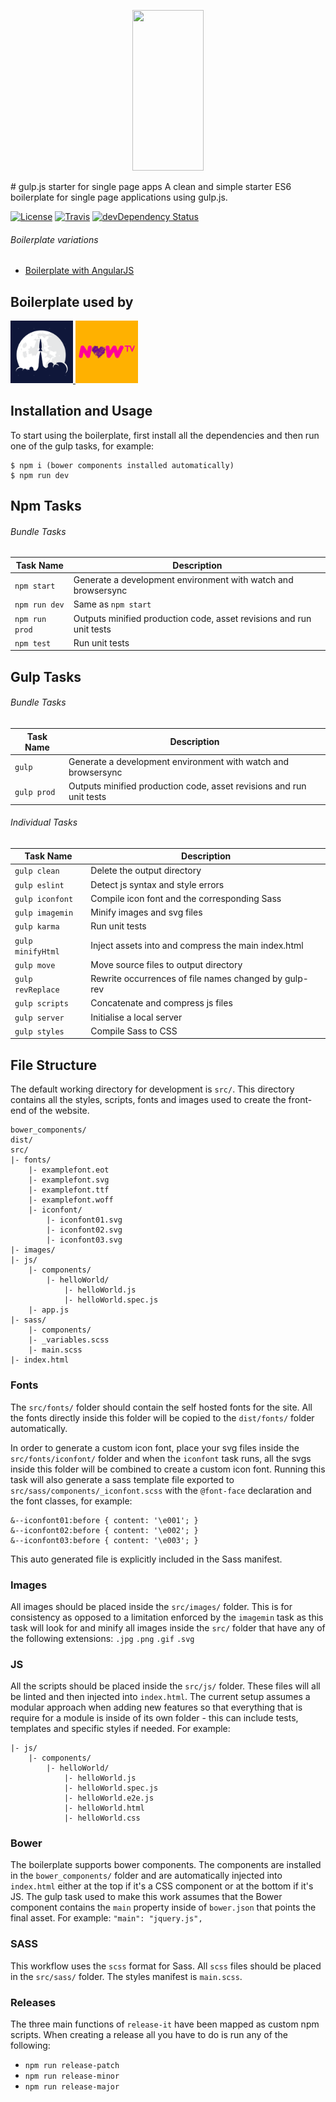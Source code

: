 <p align="center">
  <a href="http://gulpjs.com">
    <img height="257" width="114" src="https://raw.githubusercontent.com/gulpjs/artwork/master/gulp-2x.png">
  </a>
</p>
# gulp.js starter for single page apps
A clean and simple starter ES6 boilerplate for single page applications using gulp.js.

[![License](https://img.shields.io/github/license/mashape/apistatus.svg)](https://github.com/antonsamper/gulp-boilerplate/blob/master/LICENSE)
[![Travis](https://img.shields.io/travis/rust-lang/rust/master.svg)](https://travis-ci.org/antonsamper/gulp-boilerplate)
[![devDependency Status](https://david-dm.org/antonsamper/gulp-boilerplate/dev-status.svg)](https://david-dm.org/antonsamper/gulp-boilerplate#info=devDependencies)

###### Boilerplate variations
- [Boilerplate with AngularJS](https://github.com/antonsamper/gulp-boilerplate-with-angular)


## Boilerplate used by
<p>
  <a href="http://signagerocket.com/">
    <img height="100" width="100" src="https://raw.githubusercontent.com/antonsamper/gulp-boilerplate/master/src/images/logo-signagerocket.png">
  </a>
  <a href="http://www.nowtv.com/">
    <img height="100" width="100" src="https://raw.githubusercontent.com/antonsamper/gulp-boilerplate/master/src/images/logo-nowtv.png">
  </a>
</p>

## Installation and Usage
To start using the boilerplate, first install all the dependencies and then run one of the gulp tasks, for example:

 ```
 $ npm i (bower components installed automatically)
 $ npm run dev
 ```

## Npm Tasks

###### Bundle Tasks

Task Name         | Description
----------------- | ---------------------------------------------------------------------
`npm start`       | Generate a development environment with watch and browsersync
`npm run dev`     | Same as `npm start`
`npm run prod`    | Outputs minified production code, asset revisions and run unit tests
`npm test`        | Run unit tests

## Gulp Tasks

###### Bundle Tasks

Task Name         | Description
----------------- | ---------------------------------------------------------------------
`gulp`            | Generate a development environment with watch and browsersync
`gulp prod`       | Outputs minified production code, asset revisions and run unit tests

###### Individual Tasks

Task Name         | Description
----------------- | ----------------------------------------------------
`gulp clean`      | Delete the output directory
`gulp eslint`     | Detect js syntax and style errors
`gulp iconfont`   | Compile icon font and the corresponding Sass
`gulp imagemin`   | Minify images and svg files
`gulp karma`      | Run unit tests
`gulp minifyHtml` | Inject assets into and compress the main index.html
`gulp move`       | Move source files to output directory
`gulp revReplace` | Rewrite occurrences of file names changed by gulp-rev
`gulp scripts`    | Concatenate and compress js files
`gulp server`     | Initialise a local server
`gulp styles`     | Compile Sass to CSS


## File Structure
The default working directory for development is `src/`. This directory contains all the styles, scripts, fonts and images used to create the front-end of the website.

```
bower_components/
dist/
src/
|- fonts/
	|- examplefont.eot
	|- examplefont.svg
	|- examplefont.ttf
	|- examplefont.woff
	|- iconfont/
		|- iconfont01.svg
		|- iconfont02.svg
		|- iconfont03.svg
|- images/ 
|- js/
	|- components/
		|- helloWorld/
			|- helloWorld.js
			|- helloWorld.spec.js
	|- app.js
|- sass/
	|- components/
	|- _variables.scss
	|- main.scss
|- index.html 
```

### Fonts
The `src/fonts/` folder should contain the self hosted fonts for the site. All the fonts directly inside this folder will be copied to the `dist/fonts/` folder automatically.

In order to generate a custom icon font, place your svg files inside the `src/fonts/iconfont/` folder and when the `iconfont` task runs, all the svgs inside this folder will be combined to create a custom icon font. Running this task will also generate a sass template file exported to `src/sass/components/_iconfont.scss` with the `@font-face` declaration and the font classes, for example:

```
&--iconfont01:before { content: '\e001'; }
&--iconfont02:before { content: '\e002'; }
&--iconfont03:before { content: '\e003'; }
```
This auto generated file is explicitly included in the Sass manifest.

### Images
All images should be placed inside the `src/images/` folder. This is for consistency as opposed to a limitation enforced by the `imagemin` task as this task will look for and minify all images inside the `src/` folder that have any of the following extensions: `.jpg` `.png` `.gif` `.svg`

### JS
All the scripts should be placed inside the `src/js/` folder. These files will all be linted and then injected into `index.html`. The current setup assumes a modular approach when adding new features so that everything that is require for a module is inside of its own folder - this can include tests, templates and specific styles if needed. For example:

```
|- js/
	|- components/
		|- helloWorld/
			|- helloWorld.js
			|- helloWorld.spec.js
			|- helloWorld.e2e.js
			|- helloWorld.html
			|- helloWorld.css
```

### Bower
The boilerplate supports bower components. The components are installed in the `bower_components/` folder and are automatically injected into `index.html` either at the top if it's a CSS component or at the bottom if it's JS. The gulp task used to make this work assumes that the Bower component contains the `main` property inside of `bower.json` that points the final asset. For example: `"main": "jquery.js",`

### SASS
This workflow uses the `scss` format for Sass. All `scss` files should be placed in the `src/sass/` folder. The styles manifest is `main.scss`.

### Releases
The three main functions of `release-it` have been mapped as custom npm scripts. When creating a release all you have to do is run any of the following:
 *  `npm run release-patch`
 *  `npm run release-minor`
 *  `npm run release-major`
